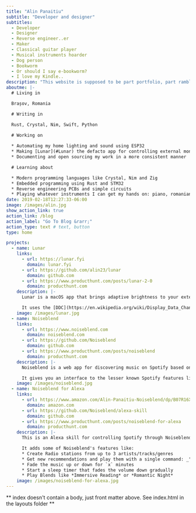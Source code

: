 ```yaml
---
title: "Alin Panaitiu"
subtitle: "Developer and designer"
subtitles:
  - Developer
  - Designer
  - Reverse engineer..er
  - Maker
  - Classical guitar player
  - Musical instruments hoarder
  - Dog person
  - Bookworm
  - Or should I say e-bookworm?
  - I love my Kindle..
description: "This website is supposed to be part portfolio, part rambling space. A place where I'll try show my skills and projects, and also brag about them as much as possible. Because it's my website right? I'm allowed to do that!"
aboutme: |-
  # Living in

  Brașov, Romania

  # Writing in

  Rust, Crystal, Nim, Swift, Python

  # Working on
  
  * Automating my home lighting and sound using ESP32
  * Making [Lunar](#Lunar) the defacto app for controlling external monitors
  * Documenting and open sourcing my work in a more consistent manner

  # Learning about

  * Modern programming languages like Crystal, Nim and Zig
  * Embedded programming using Rust and STM32
  * Reverse engineering PCBs and simple circuits
  * Playing whatever instruments I can get my hands on: piano, romanian kaval, harmonica, classical guitar, ukulele
date: 2019-02-18T12:27:33-06:00
image: /images/alin.jpg
show_action_link: true
action_link: /blog
action_label: "Go To Blog &rarr;"
action_type: text # text, button
type: home

projects:
  - name: Lunar
    links:
      - url: https://lunar.fyi
        domain: lunar.fyi
      - url: https://github.com/alin23/lunar
        domain: github.com
      - url: https://www.producthunt.com/posts/lunar-2-0
        domain: producthunt.com
    description: |-
      Lunar is a macOS app that brings adaptive brightness to your external monitors.

      It uses the [DDC](https://en.wikipedia.org/wiki/Display_Data_Channel) communication protocol to set the brightness and contrast of the monitor based on the ambient light, location or simply by using hotkeys.
    image: /images/lunar.jpg
  - name: Noiseblend
    links:
      - url: https://www.noiseblend.com
        domain: noiseblend.com
      - url: https://github.com/Noiseblend
        domain: github.com
      - url: https://www.producthunt.com/posts/noiseblend
        domain: producthunt.com
    description: |-
      Noiseblend is a web app for discovering music on Spotify based on your listening history.

      It gives you an interface to the lesser known Spotify features like multiple-artist radio, genre playlists refreshed weekly and tuneable attributes like Acousticness or Danceability. 
    image: /images/noiseblend.jpg
  - name: Noiseblend for Alexa
    links:
      - url: https://www.amazon.com/Alin-Panaitiu-Noiseblend/dp/B07R16XMWV
        domain: amazon.com
      - url: https://github.com/Noiseblend/alexa-skill
        domain: github.com
      - url: https://www.producthunt.com/posts/noiseblend-for-alexa
        domain: producthunt.com
    description: |-
      This is an Alexa skill for controlling Spotify through Noiseblend.

      It adds some of Noiseblend's features like:
      * Create Radio stations from up to 3 artists/tracks/genres
      * Get new recommendations and play them with a single command: _"Ask Noiseblend to play something"_
      * Fade the music up or down for `x` minutes
      * Start a sleep timer that fades the volume down gradually
      * Play Blends like *Immersive Reading* or *Romantic Night*
    image: /images/noiseblend-for-alexa.jpg
---
```


** index doesn't contain a body, just front matter above.
See index.html in the layouts folder **
